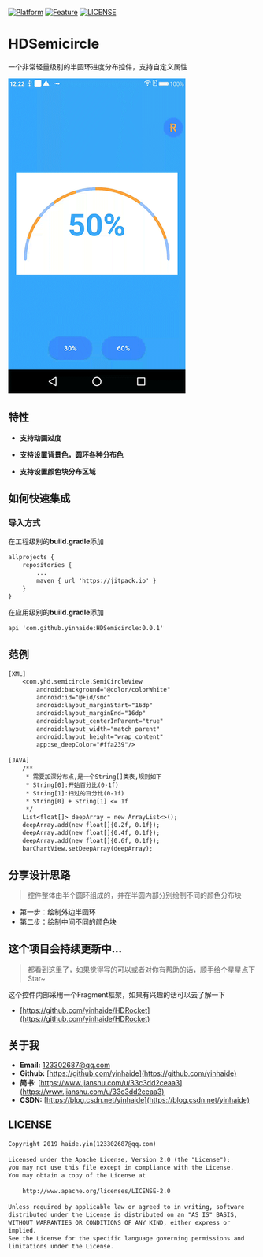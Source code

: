 [![Platform](https://img.shields.io/badge/平台-%20Android%20-brightgreen.svg)](https://github.com/yinhaide/Rocket-master/wiki)
[![Feature](https://img.shields.io/badge/特性-%20轻量级%20%7C%20稳定%20%20%7C%20强大%20-brightgreen.svg)](https://github.com/yinhaide/Rocket-master/wiki)
[![LICENSE](https://img.shields.io/hexpm/l/plug.svg)](https://www.apache.org/licenses/LICENSE-2.0)

# HDSemicircle
一个非常轻量级别的半圆环进度分布控件，支持自定义属性

<img src="image/semi_circle.gif" width = "360px"/>

## 特性
+ **支持动画过度**

+ **支持设置背景色，圆环各种分布色**

+ **支持设置颜色块分布区域**

## 如何快速集成

### 导入方式
在工程级别的**build.gradle**添加
```
allprojects {
    repositories {
        ...
        maven { url 'https://jitpack.io' }
    }
}
```
在应用级别的**build.gradle**添加
```
api 'com.github.yinhaide:HDSemicircle:0.0.1'
```

## 范例
```
[XML]
    <com.yhd.semicircle.SemiCircleView
        android:background="@color/colorWhite"
        android:id="@+id/smc"
        android:layout_marginStart="16dp"
        android:layout_marginEnd="16dp"
        android:layout_centerInParent="true"
        android:layout_width="match_parent"
        android:layout_height="wrap_content"
        app:se_deepColor="#ffa239"/>

[JAVA] 
    /**
     * 需要加深分布点,是一个String[]类表,规则如下
     * String[0]:开始百分比(0-1f)
     * String[1]:扫过的百分比(0-1f)
     * String[0] + String[1] <= 1f
     */
    List<float[]> deepArray = new ArrayList<>();
    deepArray.add(new float[]{0.2f, 0.1f});
    deepArray.add(new float[]{0.4f, 0.1f});
    deepArray.add(new float[]{0.6f, 0.1f});
    barChartView.setDeepArray(deepArray);
```

## 分享设计思路
> 控件整体由半个圆环组成的，并在半圆内部分别绘制不同的颜色分布块
+ 第一步：绘制外边半圆环
+ 第二步：绘制中间不同的颜色块

## 这个项目会持续更新中... 
> 都看到这里了，如果觉得写的可以或者对你有帮助的话，顺手给个星星点下Star~

这个控件内部采用一个Fragment框架，如果有兴趣的话可以去了解一下
+ [https://github.com/yinhaide/HDRocket](https://github.com/yinhaide/HDRocket)

## 关于我
+ **Email:** [123302687@qq.com](123302687@qq.com)
+ **Github:** [https://github.com/yinhaide](https://github.com/yinhaide)
+ **简书:** [https://www.jianshu.com/u/33c3dd2ceaa3](https://www.jianshu.com/u/33c3dd2ceaa3)
+ **CSDN:** [https://blog.csdn.net/yinhaide](https://blog.csdn.net/yinhaide)

## LICENSE
````
Copyright 2019 haide.yin(123302687@qq.com)

Licensed under the Apache License, Version 2.0 (the "License");
you may not use this file except in compliance with the License.
You may obtain a copy of the License at

    http://www.apache.org/licenses/LICENSE-2.0

Unless required by applicable law or agreed to in writing, software
distributed under the License is distributed on an "AS IS" BASIS,
WITHOUT WARRANTIES OR CONDITIONS OF ANY KIND, either express or implied.
See the License for the specific language governing permissions and
limitations under the License.
````